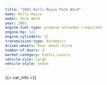 ```yaml
---
title: "2001 Rolls-Royce Park Ward"
make: Rolls-Royce
model: Park Ward
year: 2001
engine-fuel-type: premium unleaded (required)
engine-hp: 322
engine-cylinders: 12
transmission-type: Automatic
driven-wheels: Rear wheel drive
number-of-doors: 4
market-category: Exotic,Luxury
vehicle-size: Large
vehicle-style: Sedan
---
```


{{< car_info >}}
